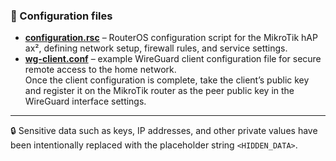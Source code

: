 ### 🧾 Configuration files

- [**configuration.rsc**](./configuration.rsc) – RouterOS configuration script for the MikroTik hAP ax², defining network setup, firewall rules, and service settings.
- [**wg-client.conf**](./wg-client.conf) – example WireGuard client configuration file for secure remote access to the home network.  
Once the client configuration is complete, take the client’s public key and register it on the MikroTik router as the peer public key in the WireGuard interface settings.

---

🔒 Sensitive data such as keys, IP addresses, and other private values have been intentionally replaced with the placeholder string `<HIDDEN_DATA>`.
